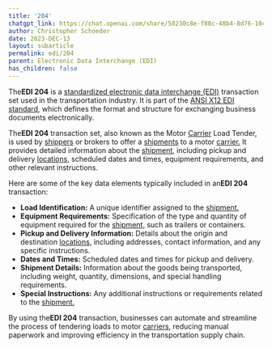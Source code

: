 ```yaml
---
title: '204'
chatgpt_link: https://chat.openai.com/share/50230c8e-f88c-48b4-8d76-10439c339845
author: Christopher Schoeder
date: 2023-DEC-13
layout: subarticle
permalink: edi/204
parent: Electronic Data Interchange (EDI)
has_children: false
---
```


The**EDI 204** is a <a href="https://en.wikipedia.org/wiki/Electronic_data_interchange" rel="nofollow" target="_blank">standardized electronic data interchange (EDI)</a> transaction set used in the transportation industry. It is part of the <a href="https://x1-org/" rel="nofollow" target="_blank">ANSI X12 EDI standard</a>, which defines the format and structure for exchanging business documents electronically.

The**EDI 204** transaction set, also known as the Motor <a href="/carriers">Carrier</a> Load Tender, is used by <a href="/parties/shipper">shippers</a> or brokers to offer a <a href="/glossery/shipments">shipments</a> to a motor <a href="/carriers">carrier.</a> It provides detailed information about the <a href="/glossery/shipments">shipment</a>, including pickup and delivery <a href="/locations/">locations</a>, scheduled dates and times, equipment requirements, and other relevant instructions.

Here are some of the key data elements typically included in an**EDI 204** transaction:

- **Load Identification:** A unique identifier assigned to the <a href="/glossery/shipments">shipment.</a>
- **Equipment Requirements:** Specification of the type and quantity of equipment required for the <a href="/glossery/shipments">shipment,</a> such as trailers or containers.
- **Pickup and Delivery Information:** Details about the origin and destination <a href="/locations">locations</a>, including addresses, contact information, and any specific instructions.
- **Dates and Times:** Scheduled dates and times for pickup and delivery.
- **Shipment Details:** Information about the goods being transported, including weight, quantity, dimensions, and special handling requirements.
- **Special Instructions:** Any additional instructions or requirements related to the <a href="/glossery/shipments">shipment.</a>

By using the**EDI 204** transaction, businesses can automate and streamline the process of tendering loads to motor <a href="/carriers">carriers</a>, reducing manual paperwork and improving efficiency in the transportation supply chain.
